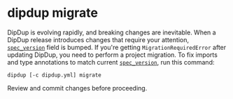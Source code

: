 # dipdup migrate

DipDup is evolving rapidly, and breaking changes are inevitable. When a DipDup release introduces changes that require your attention, [`spec_version`](../config-reference/spec_version.md) field is bumped. If you're getting `MigrationRequiredError` after updating DipDup, you need to perform a project migration. To fix imports and type annotations to match current [`spec_version`](../config-reference/spec_version.md), run this command:

```shell
dipdup [-c dipdup.yml] migrate
```

Review and commit changes before proceeding.
